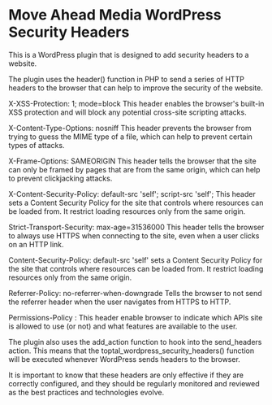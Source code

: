 # Move Ahead Media WordPress Security Headers
This is a WordPress plugin that is designed to add security headers to a website.

The plugin uses the header() function in PHP to send a series of HTTP headers to the browser that can help to improve the security of the website.

X-XSS-Protection: 1; mode=block This header enables the browser's built-in XSS protection and will block any potential cross-site scripting attacks.

X-Content-Type-Options: nosniff This header prevents the browser from trying to guess the MIME type of a file, which can help to prevent certain types of attacks.

X-Frame-Options: SAMEORIGIN This header tells the browser that the site can only be framed by pages that are from the same origin, which can help to prevent clickjacking attacks.

X-Content-Security-Policy: default-src 'self'; script-src 'self'; This header sets a Content Security Policy for the site that controls where resources can be loaded from. It restrict loading resources only from the same origin.

Strict-Transport-Security: max-age=31536000 This header tells the browser to always use HTTPS when connecting to the site, even when a user clicks on an HTTP link.

Content-Security-Policy: default-src 'self' sets a Content Security Policy for the site that controls where resources can be loaded from. It restrict loading resources only from the same origin.

Referrer-Policy: no-referrer-when-downgrade Tells the browser to not send the referrer header when the user navigates from HTTPS to HTTP.

Permissions-Policy : This header enable browser to indicate which APIs site is allowed to use (or not) and what features are available to the user.

The plugin also uses the add_action function to hook into the send_headers action. This means that the toptal_wordpress_security_headers() function will be executed whenever WordPress sends headers to the browser.

It is important to know that these headers are only effective if they are correctly configured, and they should be regularly monitored and reviewed as the best practices and technologies evolve.
